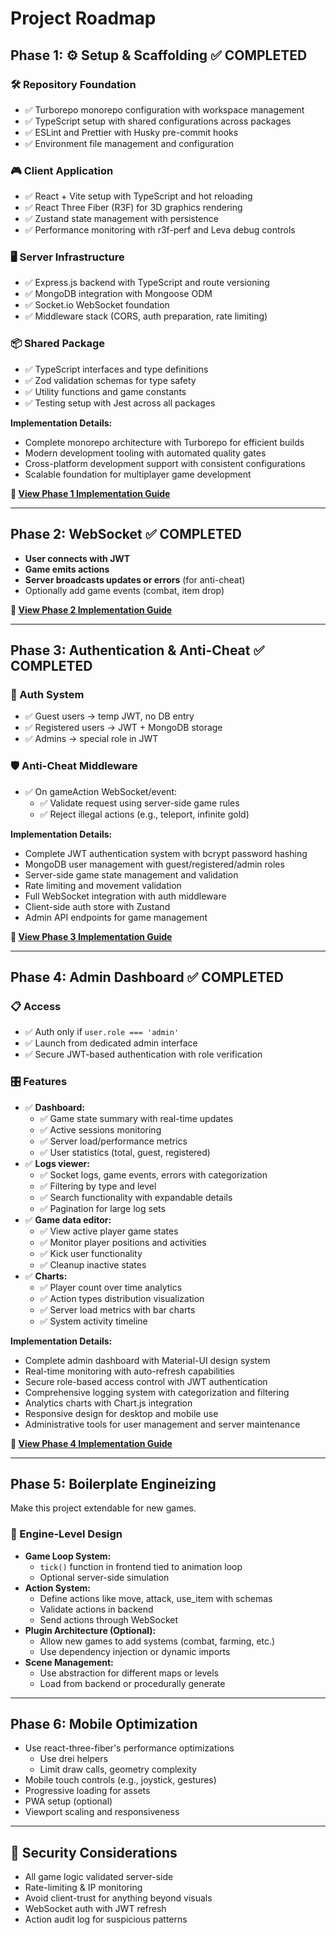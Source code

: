 # Project Roadmap

## Phase 1: ⚙️ Setup & Scaffolding ✅ COMPLETED

### 🛠️ Repository Foundation

- ✅ Turborepo monorepo configuration with workspace management
- ✅ TypeScript setup with shared configurations across packages
- ✅ ESLint and Prettier with Husky pre-commit hooks
- ✅ Environment file management and configuration

### 🎮 Client Application

- ✅ React + Vite setup with TypeScript and hot reloading
- ✅ React Three Fiber (R3F) for 3D graphics rendering
- ✅ Zustand state management with persistence
- ✅ Performance monitoring with r3f-perf and Leva debug controls

### 🖥️ Server Infrastructure

- ✅ Express.js backend with TypeScript and route versioning
- ✅ MongoDB integration with Mongoose ODM
- ✅ Socket.io WebSocket foundation
- ✅ Middleware stack (CORS, auth preparation, rate limiting)

### 📦 Shared Package

- ✅ TypeScript interfaces and type definitions
- ✅ Zod validation schemas for type safety
- ✅ Utility functions and game constants
- ✅ Testing setup with Jest across all packages

**Implementation Details:**

- Complete monorepo architecture with Turborepo for efficient builds
- Modern development tooling with automated quality gates
- Cross-platform development support with consistent configurations
- Scalable foundation for multiplayer game development

**📖 [View Phase 1 Implementation Guide](./PHASE1_README.md)**

---

## Phase 2: WebSocket ✅ COMPLETED

- **User connects with JWT**
- **Game emits actions**
- **Server broadcasts updates or errors** (for anti-cheat)
- Optionally add game events (combat, item drop)

**📖 [View Phase 2 Implementation Guide](./PHASE2_README.md)**

---

## Phase 3: Authentication & Anti-Cheat ✅ COMPLETED

### 👤 Auth System

- ✅ Guest users → temp JWT, no DB entry
- ✅ Registered users → JWT + MongoDB storage
- ✅ Admins → special role in JWT

### 🛡️ Anti-Cheat Middleware

- ✅ On gameAction WebSocket/event:
  - ✅ Validate request using server-side game rules
  - ✅ Reject illegal actions (e.g., teleport, infinite gold)

**Implementation Details:**

- Complete JWT authentication system with bcrypt password hashing
- MongoDB user management with guest/registered/admin roles
- Server-side game state management and validation
- Rate limiting and movement validation
- Full WebSocket integration with auth middleware
- Client-side auth store with Zustand
- Admin API endpoints for game management

**📖 [View Phase 3 Implementation Guide](./PHASE3_README.md)**

---

## Phase 4: Admin Dashboard ✅ COMPLETED

### 📋 Access

- ✅ Auth only if `user.role === 'admin'`
- ✅ Launch from dedicated admin interface
- ✅ Secure JWT-based authentication with role verification

### 🎛 Features

- ✅ **Dashboard:**
  - ✅ Game state summary with real-time updates
  - ✅ Active sessions monitoring
  - ✅ Server load/performance metrics
  - ✅ User statistics (total, guest, registered)
- ✅ **Logs viewer:**
  - ✅ Socket logs, game events, errors with categorization
  - ✅ Filtering by type and level
  - ✅ Search functionality with expandable details
  - ✅ Pagination for large log sets
- ✅ **Game data editor:**
  - ✅ View active player game states
  - ✅ Monitor player positions and activities
  - ✅ Kick user functionality
  - ✅ Cleanup inactive states
- ✅ **Charts:**
  - ✅ Player count over time analytics
  - ✅ Action types distribution visualization
  - ✅ Server load metrics with bar charts
  - ✅ System activity timeline

**Implementation Details:**

- Complete admin dashboard with Material-UI design system
- Real-time monitoring with auto-refresh capabilities
- Secure role-based access control with JWT authentication
- Comprehensive logging system with categorization and filtering
- Analytics charts with Chart.js integration
- Responsive design for desktop and mobile use
- Administrative tools for user management and server maintenance

**📖 [View Phase 4 Implementation Guide](./PHASE4_README.md)**

---

## Phase 5: Boilerplate Engineizing

Make this project extendable for new games.

### 🧱 Engine-Level Design

- **Game Loop System:**
  - `tick()` function in frontend tied to animation loop
  - Optional server-side simulation
- **Action System:**
  - Define actions like move, attack, use_item with schemas
  - Validate actions in backend
  - Send actions through WebSocket
- **Plugin Architecture (Optional):**
  - Allow new games to add systems (combat, farming, etc.)
  - Use dependency injection or dynamic imports
- **Scene Management:**
  - Use abstraction for different maps or levels
  - Load from backend or procedurally generate

---

## Phase 6: Mobile Optimization

- Use react-three-fiber's performance optimizations
  - Use drei helpers
  - Limit draw calls, geometry complexity
- Mobile touch controls (e.g., joystick, gestures)
- Progressive loading for assets
- PWA setup (optional)
- Viewport scaling and responsiveness

---

## 🔐 Security Considerations

- All game logic validated server-side
- Rate-limiting & IP monitoring
- Avoid client-trust for anything beyond visuals
- WebSocket auth with JWT refresh
- Action audit log for suspicious patterns

